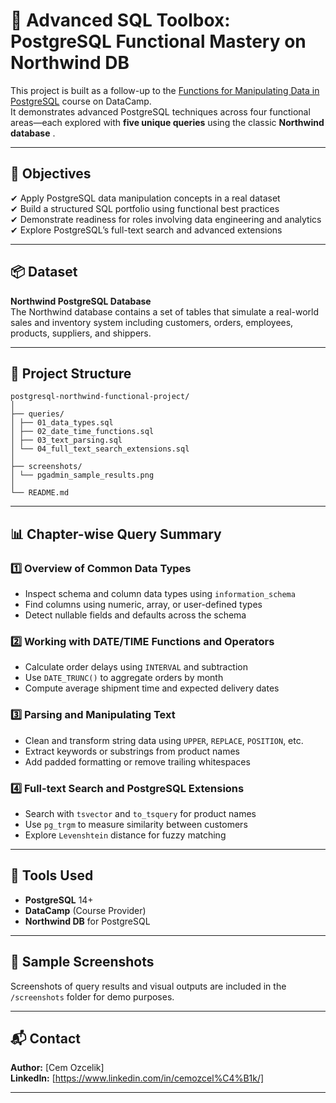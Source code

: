 # 🐘 Advanced SQL Toolbox: PostgreSQL Functional Mastery on Northwind DB

This project is built as a follow-up to the [Functions for Manipulating Data in PostgreSQL](https://www.datacamp.com/) course on DataCamp.  
It demonstrates advanced PostgreSQL techniques across four functional areas—each explored with **five unique queries** using the classic **Northwind database** .

---

## 🎯 Objectives

✔ Apply PostgreSQL data manipulation concepts in a real dataset  
✔ Build a structured SQL portfolio using functional best practices  
✔ Demonstrate readiness for roles involving data engineering and analytics  
✔ Explore PostgreSQL’s full-text search and advanced extensions  

---

## 📦 Dataset

**Northwind PostgreSQL Database**  
The Northwind database contains a set of tables that simulate a real-world sales and inventory system including customers, orders, employees, products, suppliers, and shippers.

---

## 🧠 Project Structure
```
postgresql-northwind-functional-project/
│
├── queries/
│ ├── 01_data_types.sql
│ ├── 02_date_time_functions.sql
│ ├── 03_text_parsing.sql
│ └── 04_full_text_search_extensions.sql
│
├── screenshots/
│ └── pgadmin_sample_results.png
│
└── README.md
```


---

## 📊 Chapter-wise Query Summary

### 1️⃣ Overview of Common Data Types
- Inspect schema and column data types using `information_schema`
- Find columns using numeric, array, or user-defined types
- Detect nullable fields and defaults across the schema

### 2️⃣ Working with DATE/TIME Functions and Operators
- Calculate order delays using `INTERVAL` and subtraction
- Use `DATE_TRUNC()` to aggregate orders by month
- Compute average shipment time and expected delivery dates

### 3️⃣ Parsing and Manipulating Text
- Clean and transform string data using `UPPER`, `REPLACE`, `POSITION`, etc.
- Extract keywords or substrings from product names
- Add padded formatting or remove trailing whitespaces

### 4️⃣ Full-text Search and PostgreSQL Extensions
- Search with `tsvector` and `to_tsquery` for product names
- Use `pg_trgm` to measure similarity between customers
- Explore `Levenshtein` distance for fuzzy matching

---

## 🔧 Tools Used

- **PostgreSQL** 14+
- **DataCamp** (Course Provider)
- **Northwind DB** for PostgreSQL

---

## 📸 Sample Screenshots

Screenshots of query results and visual outputs are included in the `/screenshots` folder for demo purposes.

---


## 📬 Contact

**Author:** [Cem Ozcelik]  
**LinkedIn:** [https://www.linkedin.com/in/cemozcel%C4%B1k/]  

---

